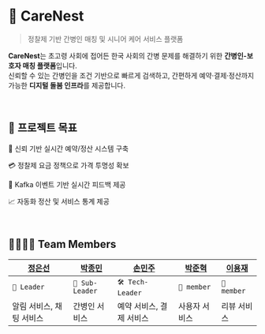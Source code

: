 # 🪺 CareNest

> 정찰제 기반 간병인 매칭 및 시니어 케어 서비스 플랫폼

**CareNest**는 초고령 사회에 접어든 한국 사회의 간병 문제를 해결하기 위한 **간병인-보호자 매칭 플랫폼**입니다.  
신뢰할 수 있는 간병인을 조건 기반으로 빠르게 검색하고, 간편하게 예약·결제·정산까지 가능한 **디지털 돌봄 인프라**를 제공합니다.

<br>

## 📌 프로젝트 목표
💬 신뢰 기반 실시간 예약/정산 시스템 구축

💳 정찰제 요금 정책으로 가격 투명성 확보

🔔 Kafka 이벤트 기반 실시간 피드백 제공

📈 자동화 정산 및 서비스 통계 제공

<br>

## 👨‍👩‍👧‍👦 Team Members

| [정은선](https://github.com/jeongeunsun) | [박종민](https://github.com/codejomo99) | [손민주](https://github.com/mango606) | [박준혁](https://github.com/sall6550) | [이용재](https://github.com/dydwo6018) |
|---|---|---|---|---|
| `👑 Leader` | `👑 Sub-Leader` | `🛠️ Tech-Leader` | `🧑 member` | `🧑 member` |
| 알림 서비스, 채팅 서비스 | 간병인 서비스 | 예약 서비스, 결제 서비스 | 사용자 서비스 | 리뷰 서비스 |
